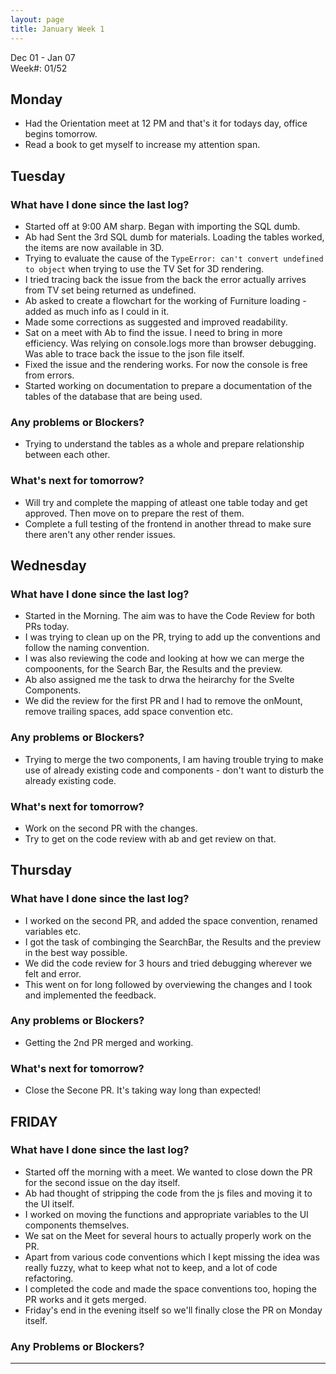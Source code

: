 ```yaml
---
layout: page
title: January Week 1
---
```


Dec 01 - Jan 07<br>
Week#: 01/52<br>

## Monday

- Had the Orientation meet at 12 PM and that's it for todays day, office begins tomorrow.
- Read a book to get myself to increase my attention span.

## Tuesday


### What have I done since the last log?
- Started off at 9:00 AM sharp. Began with importing the SQL dumb.
- Ab had Sent the 3rd SQL dumb for materials. Loading the tables worked, the items are now available in 3D.
- Trying to evaluate the cause of the `TypeError: can't convert undefined to object` when trying to use the TV Set for 3D rendering.
- I tried tracing back the issue from the back the error actually arrives from TV set being returned as undefined.
- Ab asked to create a flowchart for the working of Furniture loading - added as much info as I could in it.
- Made some corrections as suggested and improved readability.
- Sat on a meet with Ab to find the issue. I need to bring in more efficiency. Was relying on console.logs more than browser debugging. Was able to trace back the issue to the json file itself.
- Fixed the issue and the rendering works. For now the console is free from errors.
- Started working on documentation to prepare a documentation of the tables of the database that are being used.


### Any problems or Blockers?
- Trying to understand the tables as a whole and prepare relationship between each other.

### What's next for tomorrow?
- Will try and complete the mapping of atleast one table today and get approved. Then move on to prepare the rest of them.
- Complete a full testing of the frontend in another thread to make sure there aren't any other render issues.


## Wednesday


### What have I done since the last log?
- Started in the Morning. The aim was to have the Code Review for both PRs today.
- I was trying to clean up on the PR, trying to add up the conventions and follow the naming convention.
- I was also reviewing the code and looking at how we can merge the compoonents, for the Search Bar, the Results and the preview.
- Ab also assigned me the task to drwa the heirarchy for the Svelte Components.
- We did the review for the first PR and I had to remove the onMount, remove trailing spaces, add space convention etc.


### Any problems or Blockers?
- Trying to merge the two components, I am having trouble trying to make use of already existing code and components - don't want to disturb the already existing code.

### What's next for tomorrow?
- Work on the second PR with the changes.
- Try to get on the code review with ab and get review on that.

## Thursday


### What have I done since the last log?
- I worked on the second PR, and added the space convention, renamed variables etc.
- I got the task of combinging the SearchBar, the Results and the preview in the best way possible.
- We did the code review for 3 hours and tried debugging wherever we felt and error.
- This went on for long followed by overviewing the changes and I took and implemented the feedback.


### Any problems or Blockers?
- Getting the 2nd PR merged and working.

### What's next for tomorrow?
- Close the Secone PR. It's taking way long than expected!


## FRIDAY

### What have I done since the last log?

- Started off the morning with a meet. We wanted to close down the PR for the second issue on the day itself.
- Ab had thought of stripping the code from the js files and moving it to the UI itself.
- I worked on moving the functions and appropriate variables to the UI components themselves.
- We sat on the Meet for several hours to actually properly work on the PR.
- Apart from various code conventions which I kept missing the idea was really fuzzy, what to keep what not to keep, and a lot of code refactoring.
- I completed the code and made the space conventions too, hoping the PR works and it gets merged.
- Friday's end in the evening itself so we'll finally close the PR on Monday itself.

### Any Problems or Blockers?
----------
